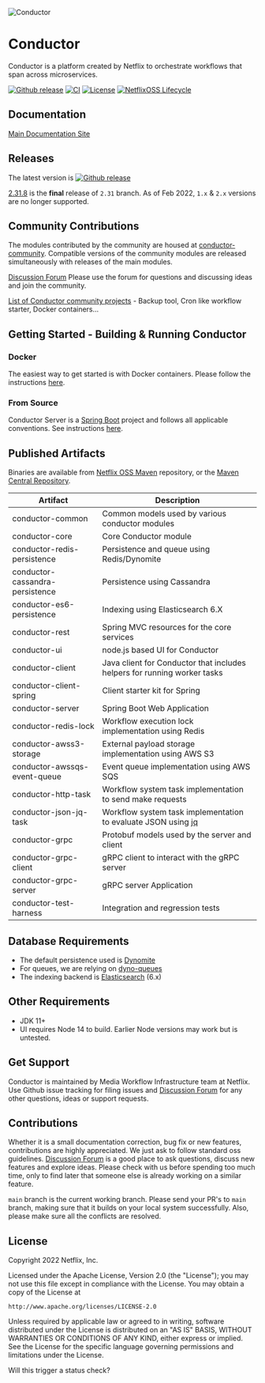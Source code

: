 ![Conductor](docs/docs/img/logo.png)

# Conductor
Conductor is a platform created by Netflix to orchestrate workflows that span across microservices.

[![Github release](https://img.shields.io/github/v/release/Netflix/conductor.svg)](https://GitHub.com/Netflix/conductor/releases)
[![CI](https://github.com/Netflix/conductor/actions/workflows/ci.yml/badge.svg?branch=main)](https://github.com/Netflix/conductor/actions/workflows/ci.yml)
[![License](https://img.shields.io/github/license/Netflix/conductor.svg)](http://www.apache.org/licenses/LICENSE-2.0)
[![NetflixOSS Lifecycle](https://img.shields.io/osslifecycle/Netflix/conductor.svg)]()


## Documentation
[Main Documentation Site](http://conductor.netflix.com/)  

## Releases
The latest version is [![Github release](https://img.shields.io/github/v/release/Netflix/conductor.svg)](https://GitHub.com/Netflix/conductor/releases)

[2.31.8](https://github.com/Netflix/conductor/releases/tag/v2.31.8) is the **final** release of `2.31` branch. As of Feb 2022, `1.x` & `2.x` versions are no longer supported.

## Community Contributions
The modules contributed by the community are housed at [conductor-community](https://github.com/Netflix/conductor-community). Compatible versions of the community modules are released simultaneously with releases of the main modules.

[Discussion Forum](https://github.com/Netflix/conductor/discussions) Please use the forum for questions and discussing ideas and join the community.

[List of Conductor community projects](/docs/docs/resources/related.md) - Backup tool, Cron like workflow starter, Docker containers...

## Getting Started - Building & Running Conductor
### Docker
The easiest way to get started is with Docker containers. Please follow the instructions [here](https://conductor.netflix.com/gettingstarted/docker.html). 

###  From Source
Conductor Server is a [Spring Boot](https://spring.io/projects/spring-boot) project and follows all applicable conventions. See instructions [here](http://conductor.netflix.com/gettingstarted/source.html).


## Published Artifacts
Binaries are available from [Netflix OSS Maven](https://artifacts.netflix.net/netflixoss/com/netflix/conductor/) repository, or the [Maven Central Repository](https://search.maven.org/search?q=g:com.netflix.conductor).

| Artifact                        | Description                                                                                     |
|---------------------------------|-------------------------------------------------------------------------------------------------|
| conductor-common                | Common models used by various conductor modules                                                 |
| conductor-core                  | Core Conductor module                                                                           |
| conductor-redis-persistence     | Persistence and queue using Redis/Dynomite                                                      |
| conductor-cassandra-persistence | Persistence using Cassandra                                                                     |
| conductor-es6-persistence       | Indexing using Elasticsearch 6.X                                                                |
| conductor-rest                  | Spring MVC resources for the core services                                                      |
| conductor-ui                    | node.js based UI for Conductor                                                                  |
| conductor-client                | Java client for Conductor that includes helpers for running worker tasks                        |
| conductor-client-spring         | Client starter kit for Spring                                                                   |
| conductor-server                | Spring Boot Web Application                                                                     |
| conductor-redis-lock            | Workflow execution lock implementation using Redis                                              |
| conductor-awss3-storage         | External payload storage implementation using AWS S3                                            |
| conductor-awssqs-event-queue    | Event queue implementation using AWS SQS                                                        |
| conductor-http-task             | Workflow system task implementation to send make requests                                       |
| conductor-json-jq-task          | Workflow system task implementation to evaluate JSON using [jq](https://stedolan.github.io/jq/) |
| conductor-grpc                  | Protobuf models used by the server and client                                                   |
| conductor-grpc-client           | gRPC client to interact with the gRPC server                                                    |
| conductor-grpc-server           | gRPC server Application                                                                         |
| conductor-test-harness          | Integration and regression tests                                                                |

## Database Requirements

* The default persistence used is [Dynomite](https://github.com/Netflix/dynomite)
* For queues, we are relying on [dyno-queues](https://github.com/Netflix/dyno-queues)
* The indexing backend is [Elasticsearch](https://www.elastic.co/) (6.x)

## Other Requirements
* JDK 11+
* UI requires Node 14 to build. Earlier Node versions may work but is untested.

## Get Support
Conductor is maintained by Media Workflow Infrastructure team at Netflix.  Use Github issue tracking for filing issues and [Discussion Forum](https://github.com/Netflix/conductor/discussions) for any other questions, ideas or support requests. 

## Contributions
Whether it is a small documentation correction, bug fix or new features, contributions are highly appreciated. We just ask to follow standard oss guidelines. [Discussion Forum](https://github.com/Netflix/conductor/discussions) is a good place to ask questions, discuss new features and explore ideas. Please check with us before spending too much time, only to find later that someone else is already working on a similar feature.

`main` branch is the current working branch. Please send your PR's to `main` branch, making sure that it builds on your local system successfully. Also, please make sure all the conflicts are resolved.

## License
Copyright 2022 Netflix, Inc.

Licensed under the Apache License, Version 2.0 (the "License");
you may not use this file except in compliance with the License.
You may obtain a copy of the License at

    http://www.apache.org/licenses/LICENSE-2.0

Unless required by applicable law or agreed to in writing, software
distributed under the License is distributed on an "AS IS" BASIS,
WITHOUT WARRANTIES OR CONDITIONS OF ANY KIND, either express or implied.
See the License for the specific language governing permissions and
limitations under the License.


Will this trigger a status check?
